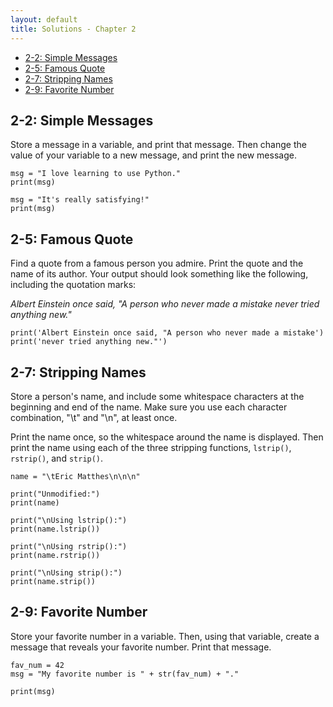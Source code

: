 ```yaml
---
layout: default
title: Solutions - Chapter 2
---
```


- [2-2: Simple Messages](#simple-messages)
- [2-5: Famous Quote](#famous-quote)
- [2-7: Stripping Names](#stripping-names)
- [2-9: Favorite Number](#favorite-number)

2-2: Simple Messages
---

Store a message in a variable, and print that message. Then change the value of your variable to a new message, and print the new message.

    msg = "I love learning to use Python."
    print(msg)

    msg = "It's really satisfying!"
    print(msg)

2-5: Famous Quote
---

Find a quote from a famous person you admire. Print the quote and the name of its author. Your output should look something like the following, including the quotation marks:

*Albert Einstein once said, "A person who never made a mistake never tried anything new."*

    print('Albert Einstein once said, "A person who never made a mistake')
    print('never tried anything new."')

2-7: Stripping Names
---

Store a person's name, and include some whitespace characters at the beginning and end of the name. Make sure you use each character combination, "\t" and "\n", at least once.

Print the name once, so the whitespace around the name is displayed. Then print the name using each of the three stripping functions, `lstrip()`, `rstrip()`, and `strip()`.

    name = "\tEric Matthes\n\n\n"

    print("Unmodified:")
    print(name)

    print("\nUsing lstrip():")
    print(name.lstrip())

    print("\nUsing rstrip():")
    print(name.rstrip())

    print("\nUsing strip():")
    print(name.strip())

2-9: Favorite Number
---

Store your favorite number in a variable. Then, using that variable, create a message that reveals your favorite number. Print that message.

    fav_num = 42
    msg = "My favorite number is " + str(fav_num) + "."

    print(msg)